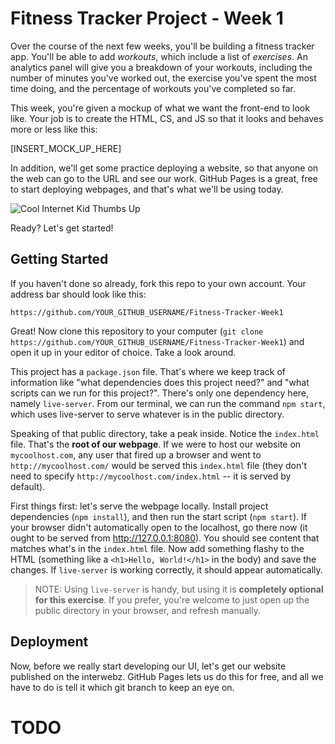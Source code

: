# Fitness Tracker Project - Week 1

Over the course of the next few weeks, you'll be building a fitness tracker app. You'll be able to add *workouts*, which include a list of *exercises*. An analytics panel will give you a breakdown of your workouts, including the number of minutes you've worked out, the exercise you've spent the most time doing, and the percentage of workouts you've completed so far.

This week, you're given a mockup of what we want the front-end to look like. Your job is to create the HTML, CS, and JS so that it looks and behaves more or less like this:

[INSERT_MOCK_UP_HERE]

In addition, we'll get some practice deploying a website, so that anyone on the web can go to the URL and see our work. GitHub Pages is a great, free to start deploying webpages, and that's what we'll be using today.

![Cool Internet Kid Thumbs Up](https://media.giphy.com/media/XreQmk7ETCak0/giphy.gif)

Ready? Let's get started!

## Getting Started

If you haven't done so already, fork this repo to your own account. Your address bar should look like this:

`https://github.com/YOUR_GITHUB_USERNAME/Fitness-Tracker-Week1`

Great! Now clone this repository to your computer (`git clone https://github.com/YOUR_GITHUB_USERNAME/Fitness-Tracker-Week1`) and open it up in your editor of choice. Take a look around.

This project has a  `package.json` file. That's where we keep track of information like "what dependencies does this project need?" and "what scripts can we run for this project?". There's only one dependency here, namely `live-server`. From our terminal, we can run the command `npm start`, which uses live-server to serve whatever is in the public directory.

Speaking of that public directory, take a peak inside. Notice the `index.html` file. That's the **root of our webpage**. If we were to host our website on `mycoolhost.com`, any user that fired up a browser and went to `http://mycoolhost.com/` would be served this `index.html` file (they don't need to specify `http://mycoolhost.com/index.html` -- it is served by default).

First things first: let's serve the webpage locally. Install project dependencies (`npm install`), and then run the start script (`npm start`). If your browser didn't automatically open to the localhost, go there now (it ought to be served from http://127.0.0.1:8080). You should see content that matches what's in the `index.html` file. Now add something flashy to the HTML (something like a `<h1>Hello, World!</h1>` in the body) and save the changes. If `live-server` is working correctly, it should appear automatically.

> NOTE: Using `live-server` is handy, but using it is **completely optional for this exercise**. If you prefer, you're welcome to just open up the public directory in your browser, and refresh manually.

## Deployment

Now, before we really start developing our UI, let's get our website published on the interwebz. GitHub Pages lets us do this for free, and all we have to do is tell it which git branch to keep an eye on.

# TODO
